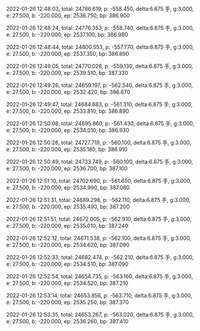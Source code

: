2022-01-26 12:48:03, total: 24786.619, p: -558.450, delta:6.875 手, g:3.000, e: 27.500, b: -220.000, ep: 2536.750, bp: 386.900

2022-01-26 12:48:24, total: 24776.353, p: -558.740, delta:6.875 手, g:3.000, e: 27.500, b: -220.000, ep: 2537.100, bp: 386.980

2022-01-26 12:48:44, total: 24800.553, p: -557.770, delta:6.875 手, g:3.000, e: 27.500, b: -220.000, ep: 2537.350, bp: 386.890

2022-01-26 12:49:05, total: 24770.028, p: -559.130, delta:6.875 手, g:3.000, e: 27.500, b: -220.000, ep: 2539.510, bp: 387.330

2022-01-26 12:49:26, total: 24659.197, p: -562.540, delta:6.875 手, g:3.000, e: 27.500, b: -220.000, ep: 2532.420, bp: 386.870

2022-01-26 12:49:47, total: 24684.683, p: -561.310, delta:6.875 手, g:3.000, e: 27.500, b: -220.000, ep: 2533.810, bp: 386.890

2022-01-26 12:50:08, total: 24695.860, p: -561.430, delta:6.875 手, g:3.000, e: 27.500, b: -220.000, ep: 2534.010, bp: 386.930

2022-01-26 12:50:28, total: 24727.719, p: -560.100, delta:6.875 手, g:3.000, e: 27.500, b: -220.000, ep: 2535.180, bp: 386.910

2022-01-26 12:50:49, total: 24733.749, p: -560.100, delta:6.875 手, g:3.000, e: 27.500, b: -220.000, ep: 2536.700, bp: 387.100

2022-01-26 12:51:10, total: 24702.690, p: -561.650, delta:6.875 手, g:3.000, e: 27.500, b: -220.000, ep: 2534.990, bp: 387.080

2022-01-26 12:51:31, total: 24689.298, p: -562.110, delta:6.875 手, g:3.000, e: 27.500, b: -220.000, ep: 2535.490, bp: 387.200

2022-01-26 12:51:51, total: 24672.005, p: -562.910, delta:6.875 手, g:3.000, e: 27.500, b: -220.000, ep: 2535.010, bp: 387.240

2022-01-26 12:52:12, total: 24671.538, p: -562.100, delta:6.875 手, g:3.000, e: 27.500, b: -220.000, ep: 2534.620, bp: 387.090

2022-01-26 12:52:33, total: 24682.474, p: -562.210, delta:6.875 手, g:3.000, e: 27.500, b: -220.000, ep: 2534.510, bp: 387.090

2022-01-26 12:52:54, total: 24654.735, p: -563.160, delta:6.875 手, g:3.000, e: 27.500, b: -220.000, ep: 2534.520, bp: 387.210

2022-01-26 12:53:14, total: 24653.856, p: -563.710, delta:6.875 手, g:3.000, e: 27.500, b: -220.000, ep: 2535.250, bp: 387.370

2022-01-26 12:53:35, total: 24653.267, p: -563.020, delta:6.875 手, g:3.000, e: 27.500, b: -220.000, ep: 2536.260, bp: 387.410